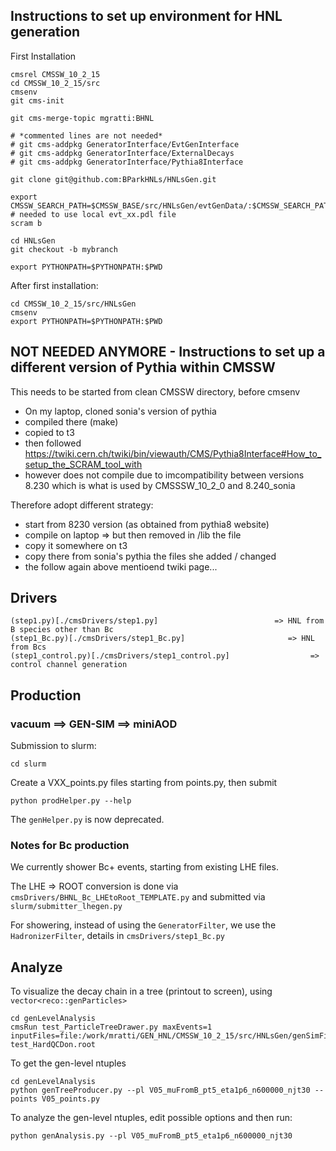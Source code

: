 ## Instructions to set up environment for HNL generation

First Installation
```
cmsrel CMSSW_10_2_15
cd CMSSW_10_2_15/src
cmsenv
git cms-init

git cms-merge-topic mgratti:BHNL

# *commented lines are not needed*
# git cms-addpkg GeneratorInterface/EvtGenInterface
# git cms-addpkg GeneratorInterface/ExternalDecays
# git cms-addpkg GeneratorInterface/Pythia8Interface

git clone git@github.com:BParkHNLs/HNLsGen.git

export CMSSW_SEARCH_PATH=$CMSSW_BASE/src/HNLsGen/evtGenData/:$CMSSW_SEARCH_PATH  # needed to use local evt_xx.pdl file
scram b

cd HNLsGen
git checkout -b mybranch

export PYTHONPATH=$PYTHONPATH:$PWD 

```

After first installation:
```
cd CMSSW_10_2_15/src/HNLsGen
cmsenv
export PYTHONPATH=$PYTHONPATH:$PWD 
```

## NOT NEEDED ANYMORE - Instructions to set up a different version of Pythia within CMSSW

This needs to be started from clean CMSSW directory, before cmsenv

* On my laptop, cloned sonia's version of pythia
* compiled there (make)
* copied to t3
* then followed https://twiki.cern.ch/twiki/bin/viewauth/CMS/Pythia8Interface#How_to_setup_the_SCRAM_tool_with 
* however does not compile due to imcompatibility between versions 8.230 which is what is used by CMSSSW_10_2_0 and 8.240_sonia 

Therefore adopt different strategy:
* start from 8230 version (as obtained from pythia8 website)
* compile on laptop => but then removed in /lib the file
* copy it somewhere on t3
* copy there from sonia's pythia the files she added / changed
* the follow again above mentioend twiki page...


## Drivers 
```
(step1.py)[./cmsDrivers/step1.py]                          => HNL from B species other than Bc
(step1_Bc.py)[./cmsDrivers/step1_Bc.py]                       => HNL from Bcs 
(step1_control.py)[./cmsDrivers/step1_control.py]                  => control channel generation                
```

## Production
### vacuum ==> GEN-SIM ==> miniAOD
Submission to slurm:
```
cd slurm
```
Create a VXX_points.py files starting from points.py, then submit
```
python prodHelper.py --help
```
The ```genHelper.py``` is now deprecated.

### Notes for Bc production
We currently shower Bc+ events, starting from existing LHE files.

The LHE => ROOT conversion is done via ```cmsDrivers/BHNL_Bc_LHEtoRoot_TEMPLATE.py``` and submitted via ```slurm/submitter_lhegen.py```

For showering, instead of using the ```GeneratorFilter```, we use the ```HadronizerFilter```, details in ```cmsDrivers/step1_Bc.py```

## Analyze
To visualize the decay chain in a tree (printout to screen), using ```vector<reco::genParticles>```
```
cd genLevelAnalysis
cmsRun test_ParticleTreeDrawer.py maxEvents=1 inputFiles=file:/work/mratti/GEN_HNL/CMSSW_10_2_15/src/HNLsGen/genSimFiles/BPH-test_HardQCDon.root
```

To get the gen-level ntuples
```
cd genLevelAnalysis
python genTreeProducer.py --pl V05_muFromB_pt5_eta1p6_n600000_njt30 --points V05_points.py
```

To analyze the gen-level ntuples, edit possible options and then run:
```
python genAnalysis.py --pl V05_muFromB_pt5_eta1p6_n600000_njt30
```

